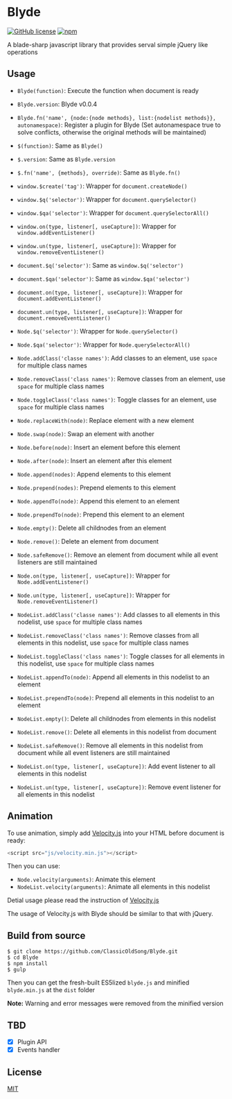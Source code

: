 # Blyde
[![GitHub license](https://img.shields.io/badge/license-MIT-blue.svg?style=flat-square)](https://raw.githubusercontent.com/ClassicOldSong/Blyde/master/LICENSE) [![npm](https://img.shields.io/npm/dt/blyde.svg?style=flat-square)](https://www.npmjs.com/package/blyde)

A blade-sharp javascript library that provides serval simple jQuery like operations

## Usage
+ `Blyde(function)`: Execute the function when document is ready
+ `Blyde.version`: Blyde v0.0.4
+ `Blyde.fn('name', {node:{node methods}, list:{nodelist methods}}, autonamespace)`: Register a plugin for Blyde (Set autonamespace true to solve conflicts, otherwise the original methods will be maintained)
+ `$(function)`: Same as `Blyde()`
+ `$.version`: Same as `Blyde.version`
+ `$.fn('name', {methods}, override)`: Same as `Blyde.fn()`
+ `window.$create('tag')`: Wrapper for `document.createNode()`
+ `window.$q('selector')`: Wrapper for `document.querySelector()`
+ `window.$qa('selector')`: Wrapper for `document.querySelectorAll()`
+ `window.on(type, listener[, useCapture])`: Wrapper for `window.addEventListener()`
+ `window.un(type, listener[, useCapture])`: Wrapper for `window.removeEventListener()`
+ `document.$q('selector')`: Same as `window.$q('selector')`
+ `document.$qa('selector')`: Same as `window.$qa('selector')`
+ `document.on(type, listener[, useCapture])`: Wrapper for `document.addEventListener()`
+ `document.un(type, listener[, useCapture])`: Wrapper for `document.removeEventListener()`
+ `Node.$q('selector')`: Wrapper for `Node.querySelector()`
+ `Node.$qa('selector')`: Wrapper for `Node.querySelectorAll()`
+ `Node.addClass('classe names')`: Add classes to an element, use `space` for multiple class names
+ `Node.removeClass('class names')`: Remove classes from an element, use `space` for multiple class names
+ `Node.toggleClass('class names')`: Toggle classes for an element, use `space` for multiple class names
+ `Node.replaceWith(node)`: Replace element with a new element
+ `Node.swap(node)`: Swap an element with another
+ `Node.before(node)`: Insert an element before this element
+ `Node.after(node)`: Insert an element after this element
+ `Node.append(nodes)`: Append elements to this element
+ `Node.prepend(nodes)`: Prepend elements to this element
+ `Node.appendTo(node)`: Append this element to an element
+ `Node.prependTo(node)`: Prepend this element to an element
+ `Node.empty()`: Delete all childnodes from an element
+ `Node.remove()`: Delete an element from document
+ `Node.safeRemove()`: Remove an element from document while all event listeners are still maintained
+ `Node.on(type, listener[, useCapture])`: Wrapper for `Node.addEventListener()`
+ `Node.un(type, listener[, useCapture])`: Wrapper for `Node.removeEventListener()`

+ `NodeList.addClass('classe names')`: Add classes to all elements in this nodelist, use `space` for multiple class names
+ `NodeList.removeClass('class names')`: Remove classes from all elements in this nodelist, use `space` for multiple class names
+ `NodeList.toggleClass('class names')`: Toggle classes for all elements in this nodelist, use `space` for multiple class names
+ `NodeList.appendTo(node)`: Append all elements in this nodelist to an element
+ `NodeList.prependTo(node)`: Prepend all elements in this nodelist to an element
+ `NodeList.empty()`: Delete all childnodes from elements in this nodelist
+ `NodeList.remove()`: Delete all elements in this nodelist from document
+ `NodeList.safeRemove()`: Remove all elements in this nodelist from document while all event listeners are still maintained
+ `NodeList.on(type, listener[, useCapture])`: Add event listener to all elements in this nodelist
+ `NodeList.un(type, listener[, useCapture])`: Remove event listener for all elements in this nodelist

## Animation
To use animation, simply add [Velocity.js](http://julian.com/research/velocity/) into your HTML before document is ready:

``` javascript
<script src="js/velocity.min.js"></script>
```
Then you can use:
+ `Node.velocity(arguments)`: Animate this element
+ `NodeList.velocity(arguments)`: Animate all elements in this nodelist

Detial usage please read the instruction of [Velocity.js](http://julian.com/research/velocity/)

The usage of Velocity.js with Blyde should be similar to that with jQuery.

## Build from source
```
$ git clone https://github.com/ClassicOldSong/Blyde.git
$ cd Blyde
$ npm install
$ gulp
```
Then you can get the fresh-built ES5lized `blyde.js` and minified `blyde.min.js` at the `dist` folder

**Note:** Warning and error messages were removed from the minified version

## TBD
- [x] Plugin API
- [x] Events handler

## License
[MIT](http://cos.mit-license.org/)
